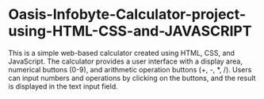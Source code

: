 # Oasis-Infobyte-Calculator-project-using-HTML-CSS-and-JAVASCRIPT
This is a simple web-based calculator created using HTML, CSS, and JavaScript. The calculator provides a user interface with a display area, numerical buttons (0-9), and arithmetic operation buttons (+, -, *, /). Users can input numbers and operations by clicking on the buttons, and the result is displayed in the text input field. 
